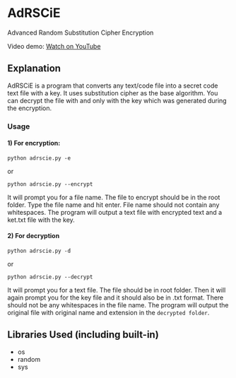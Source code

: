 # AdRSCiE
Advanced Random Substitution Cipher Encryption

Video demo: [Watch on YouTube](https://youtu.be/K14FsJDuOeQ)

## Explanation
AdRSCiE is a program that converts any text/code file into a secret code text file with a key. It uses substitution cipher as the base algorithm. You can decrypt the file with and only with the key which was generated during the encryption.

### Usage

#### 1) For encryption:
```
python adrscie.py -e
```
or
```
python adrscie.py --encrypt
```
It will prompt you for a file name. The file to encrypt should be in the root folder. Type the file name and hit enter. File name should not contain any whitespaces. The program will output a text file with encrypted text and a ket.txt file with the key.

#### 2) For decryption
```
python adrscie.py -d
```
or
```
python adrscie.py --decrypt
```
It will prompt you for a text file. The file should be in root folder. Then it will again prompt you for the key file and it should also be in .txt format. There should not be any whitespaces in the file name. The program will output the original file with original name and extension in the `decrypted folder`.

## Libraries Used (including built-in)
- os
- random
- sys
